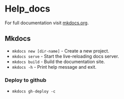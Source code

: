 # Help_docs

For full documentation visit [mkdocs.org](https://www.mkdocs.org).

## Mkdocs

* `mkdocs new [dir-name]` - Create a new project.
* `mkdocs serve` - Start the live-reloading docs server.
* `mkdocs build` - Build the documentation site.
* `mkdocs -h` - Print help message and exit.

### Deploy to github

* `mkdocs gh-deploy -c`

